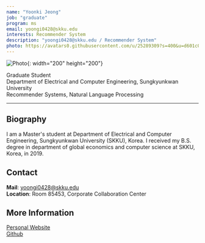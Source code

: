 ```yaml
---
name: "Yoonki Jeong"
job: "graduate"
program: ms
email: yoongi0428@skku.edu
interests: Recommender System
description: "yoongi0428@skku.edu / Recommender System"
photo: https://avatars0.githubusercontent.com/u/25289309?s=400&u=d601c0ceaae072c664d6abcff3383f435de51c97&v=4
---
```


<!-- Post name should be this form: name.md
        For example, Gildong Hong.md -->

<!-- Fill the contents where --Fill-- exists -->
<!-- The example is in '_authors/Jongwuk Lee.md' or '_authors/Jiwoo Kim.md'>

<!-- For 'name' front matter, follow this format: Gildong Hong -->
<!-- For 'job' front matter, choose the one of these: professor / graduate / undergraduate / alumni -->
<!-- For 'description' front matter, write down your email address and areas of interests.
        Email address is nessecary for graduate students.
        Follow this format: example@skku.edu / Computer Science -->

![Photo](https://avatars0.githubusercontent.com/u/25289309?s=400&u=d601c0ceaae072c664d6abcff3383f435de51c97&v=4){: width="200" height="200"}
<!-- <img src="https://avatars0.githubusercontent.com/u/25289309?s=400&u=d601c0ceaae072c664d6abcff3383f435de51c97&v=4" width="200" height="200"> -->

Graduate Student<br>Department of Electrical and Computer Engineering, Sungkyunkwan University<br>Recommender Systems, Natural Language Processing

<!-- If you have a photo, then write that url in (). Photo can be anything with 200x200 size. -->
<!-- Fill the position, institution/department, interests
        For example, Graduate Student<br>Department of Software, Sungkyunkwan University<br>Recommender Systems, Natural Language Processing, Neuroimaging Analysis and Understanding -->

<hr>

## Biography
I am a Master's student at Department of Electrical and Computer Engineering, Sungkyunkwan University (SKKU), Korea.
I received my B.S. degree in department of global economics and computer science at SKKU, Korea, in 2019.


 <!-- Write your own biography contents. -->


## Contact
**Mail**: yoongi0428@skku.edu <!-- Write your own email address -->
<br>
**Location**: Room 85453, Corporate Collaboration Center <!-- 85453 or your location address -->

## More Information
[Personal Website](https://yoongi0428.github.io/) \
[Github](https://github.com/yoongi0428)

<!-- If you have some personal websites, then write the url here. -->
<!-- If you don't have them, then remove a line '[Persoal Website](--Fill--)' -->
